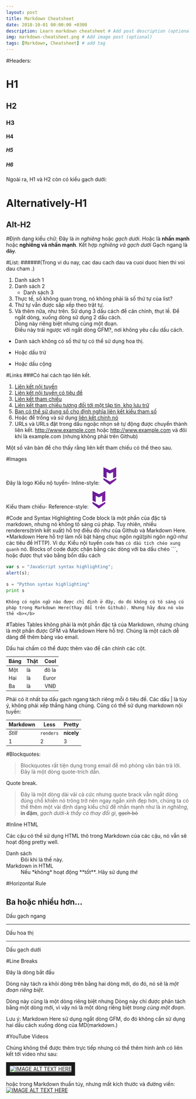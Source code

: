 ```yaml
---
layout: post
title: Markdown Cheatsheet
date: 2018-10-01 00:00:00 +0300
description: Learn markdown cheatsheet # Add post description (optional)
img: markdown-cheatsheet.png # Add image post (optional)
tags: [Markdown, Cheatsheet] # add tag
---
```

#Headers:

# H1
## H2
### H3
#### H4
##### H5
##### H6
Ngoài ra, H1 và H2 còn có kiểu gạch dưới:

Alternatively-H1
======
Alt-H2
------
#Định dạng kiểu chữ:
Đây là *in nghiêng* hoặc _gạch dưới_.
Hoặc là **nhấn mạnh** hoặc __nghiêng và nhấn mạnh__.
Kết hợp *_nghiêng và gạch dưới_*
Gạch ngang là ~~đây~~.

#List:
######(Trong vi du nay, cac dau cach dau va cuoi duoc hien thi voi dau cham .)

1. Danh sách 1
2. Danh sách 2
   * Danh sách 3
1. Thực tế, số không quan trọng, nó không phải là số thứ tự của list?
2. Thứ tự vẫn được sắp xếp theo trật tự.
3. Và thêm nữa, như trên.
   Sử dụng 3 dấu cách để căn chỉnh, thụt lề.
   Để ngắt dòng, xuống dòng sử dụng 2 dấu cách.  
   Dòng này riêng biệt nhưng cùng một đoạn.  
   Điều này trái ngược với ngắt dòng GFM?, nơi không yêu cầu dấu cách.

* Danh sách không có số thứ tự có thể sử dụng hoa thị.
- Hoặc dấu trừ
+ Hoặc dấu cộng

#Links
###Có hai cách tạo liên kết.

1. [Liên kết nội tuyến](https://www.google.com)
2. [Liên kết nội tuyến có tiêu đề](https://www.google.com "Google's Homepage")
3. [Liên kết tham chiếu][Văn bản tham chiếu không phân biệt dạng chữ]
4. [Liên kết tham chiếu tương đối tới một tập tin, kho lưu trữ](../blob/master/LICENSE)
5. [Bạn có thể sử dụng số cho định nghĩa liên kết kiểu tham số][1]
6. Hoặc để trống và sử dụng [liên kết chính nó]
7. URLs và URLs đặt trong dấu ngoặc nhọn sẽ tự động được chuyển thành liên kết. http://www.example.com hoặc <http://www.example.com> và đôi khi là example.com (nhưng không phải trên Github)

Một số văn bản để cho thấy rằng liên kết tham chiếu có thể theo sau.

[Văn bản tham chiếu không phân biệt dạng chữ]: https://www.google.com
[1]: http://slashdot.org
[liên kết chính nó]: http://www.reddit.com

#Images

Đây là logo
Kiểu nộ tuyến- Inline-style:
![alt text](https://github.com/adam-p/markdown-here/raw/master/src/common/images/icon48.png "Logo kiểu 1")

Kiểu tham chiếu- Reference-style:
![alt text][logo]

[logo]: https://github.com/adam-p/markdown-here/raw/master/src/common/images/icon48.png "Logo kiểu 2"

#Code and Syntax Highlighting
Code block là một phần của đặc tả markdown, nhưng nó không tô sáng cú pháp. Tuy nhiên, nhiều renderers(trình kết xuất) hỗ trợ điều đó như của Github và Markdown Here.
   *Markdown Here hỗ trợ làm nổi bật hàng chục ngôn ngữ(phi ngôn ngữ-như các tiêu đề HTTP).
    Ví dụ: Kiểu nội tuyến `code` has `có dấu tích chéo xung quanh` nó.
    Blocks of code được chặn bằng các dòng với ba dấu chéo ```, hoặc được thụt vào bằng bốn dấu cách
```javascript
var s = "JavaScript syntax highlighting";
alert(s);
```

```python
s = "Python syntax highlighting"
print s
```

```
Không có ngôn ngữ nào được chỉ định ở đây, do đó không có tô sáng cú pháp trong Markdown Here(thay đổi trên Github). Nhưng hãy đưa nó vào thẻ <b></b>
```

#Tables
Tables không phải là một phần đặc tả của Markdown, nhưng chúng là một phần được GFM và Markdown Here hỗ trợ. Chúng là một cách dễ dàng để thêm bảng vào email.

Dấu hai chấm có thể được thêm vào để căn chỉnh các cột.

| Bảng | Thật | Cool  |
| ---- | :--- | ----: |
| Một  | là   | đô la |
| Hai  | là   | Euror |
| Ba   | là   | VNĐ   |

Phải có ít nhất ba dấu gạch ngang tách riêng mỗi ô tiêu đề.
Các dấu | là tùy ý, không phải xếp thẳng hàng chúng.
Cũng có thể sử dụng markdown nội tuyến:

| Markdown | Less      | Pretty     |
| -------- | --------- | ---------- |
| *Still*  | `renders` | **nicely** |
| 1        | 2         | 3          |

#Blockquotes:
> Blockquotes rất tiện dụng trong email để mô phỏng văn bản trả lời.
> Đây là một dòng quote-trích dẫn.

Quote break.

> Đây là một dòng dài vãi cả cức nhưng quote brack vẫn ngắt dòng đúng chỗ khiến nó trông trở nên ngay ngắn xinh đẹp hơn, chúng ta có thể thêm một vài định dạng kiểu chữ để nhấn mạnh như là *in nghiêng*, **in đậm**, _gạch dưới-k thấy có thay đổi gì_, ~~gạch bỏ~~

#Inline HTML

Các cậu có thể sử dụng HTML thô trong Markdown của các cậu, nó vẫn sẽ hoạt động pretty well.
<dl>
	<dt>Danh sách</dt>
	<dd>Đôi khi là thế này.</dd>
	<dt>Markdown in HTML</dt>
	<dd>Nếu *không* hoạt động **tốt**. Hãy sử dụng  <em>thẻ</em></dd>
</dl>


#Horizontal Rule

Ba hoặc nhiều hơn...
---
Dấu gạch ngang

***

Dấu hoa thị

___

Dấu gạch dưới

#Line Breaks

Đây là dòng bắt đầu

Dòng này tách ra khỏi dòng trên bằng hai dòng mới, do đó, nó sẽ là *một đoạn riêng biệt*.

Dòng này cũng là một dòng riêng biệt nhưng
Dòng này chỉ được phân tách bằng một dòng mới, vì vậy nó là một dòng riêng biệt *trong cùng một đoạn*.

Lưu ý: Markdown Here sử dụng ngắt dòng GFM, do đó không cần sử dụng hai dấu cách xuống dòng của MD(markdown.)

#YouTube Videos

Chúng không thể được thêm trực tiếp nhưng có thể thêm hình ảnh có liên kết tới video như sau:

<a href="http://www.youtube.com/watch?feature=player_embedded&v=YOUTUBE_VIDEO_ID_HERE
" target="_blank"><img src="http://img.youtube.com/vi/YOUTUBE_VIDEO_ID_HERE/0.jpg" 
alt="IMAGE ALT TEXT HERE" width="240" height="180" border="10" /></a>

hoặc trong Markdown thuần túy, nhưng mất kích thước và đường viền:
[![IMAGE ALT TEXT HERE](http://img.youtube.com/vi/YOUTUBE_VIDEO_ID_HERE/0.jpg)](http://www.youtube.com/watch?v=YOUTUBE_VIDEO_ID_HERE)
